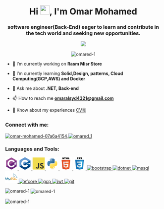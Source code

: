 
<h1 align="center">Hi <img src="https://raw.githubusercontent.com/MartinHeinz/MartinHeinz/master/wave.gif" width="30" height="30">, I'm Omar Mohamed</h1>

<h3 align="center">software engineer(Back-End) eager to learn and contribute in the tech world and seeking new opportunities.</h3> 
<div align="center">
    <img src="https://user-images.githubusercontent.com/74038190/212284158-e840e285-664b-44d7-b79b-e264b5e54825.gif">
</div>

<div align="center">
    <p> 
        <img src="https://komarev.com/ghpvc/?username=omared-1&label=Profile%20views&color=0e75b6&style=flat" alt="omared-1" /> 
    </p>
</div>


- 🔭 I’m currently working on **Rasm Misr Store**

- 🌱 I’m currently learning **Solid,Design, patterns, Cloud Computing(GCP,AWS) and Docker**

- 💬 Ask me about **.NET, Back-end**

- 📫 How to reach me **omaralsyd4321@gmail.com**

- 📄 Know about my experiences [CV🗒️](https://drive.google.com/file/d/1__9rNkuvqodtDGsDDg01TO1P37mcUT6d/view)

<h3 align="left">Connect with me:</h3>
<p align="left">
  <a href="https://linkedin.com/in/omar-mohamed-07a6a4154" target="blank">
    <img align="center" src="https://user-images.githubusercontent.com/74038190/235294012-0a55e343-37ad-4b0f-924f-c8431d9d2483.gif" alt="omar-mohamed-07a6a4154" height="50" width="50" />
  </a>
  <a href="https://instagram.com/omared_1" target="blank">
    <img align="center" src="https://user-images.githubusercontent.com/74038190/235294013-a33e5c43-a01c-43f6-b44d-a406d8b4ab75.gif" alt="omared_1" height="50" width="50" />
  </a>
</p>


<h3 align="left">Languages and Tools:</h3>
<p align="left">
  <!-- Languages -->

  <a href="https://www.w3schools.com/cs/" target="_blank" rel="noreferrer">
    <img src="https://raw.githubusercontent.com/devicons/devicon/master/icons/csharp/csharp-original.svg" alt="csharp" width="40" height="40"/>
  </a>
  <a href="https://www.w3schools.com/cpp/" target="_blank" rel="noreferrer">
    <img src="https://raw.githubusercontent.com/devicons/devicon/master/icons/cplusplus/cplusplus-original.svg" alt="cplusplus" width="40" height="40"/>
  </a>
  <a href="https://developer.mozilla.org/en-US/docs/Web/JavaScript" target="_blank" rel="noreferrer">
    <img src="https://raw.githubusercontent.com/devicons/devicon/master/icons/javascript/javascript-original.svg" alt="javascript" width="40" height="40"/>
  </a>
  <a href="https://www.python.org" target="_blank" rel="noreferrer">
    <img src="https://raw.githubusercontent.com/devicons/devicon/master/icons/python/python-original.svg" alt="python" width="40" height="40"/>
  </a>
  <a href="https://www.w3.org/html/" target="_blank" rel="noreferrer">
    <img src="https://raw.githubusercontent.com/devicons/devicon/master/icons/html5/html5-original-wordmark.svg" alt="html5" width="40" height="40"/>
  </a>
<a href="https://www.w3schools.com/css/" target="_blank" rel="noreferrer">
    <img src="https://raw.githubusercontent.com/devicons/devicon/master/icons/css3/css3-original-wordmark.svg" alt="css3" width="40" height="40"/>
  </a>

  
  
  <!-- Frameworks -->
  <a href="https://getbootstrap.com" target="_blank" rel="noreferrer">
    <img src="https://encrypted-tbn0.gstatic.com/images?q=tbn:ANd9GcQR3VEq0NAYQ0pSlD8vBenvd0K2JQzhTfZ9593TukX3PXmziqJC0euytA0&s=10" alt="bootstrap" width="40" height="40"/>
  </a>
  <a href="https://dotnet.microsoft.com/" target="_blank" rel="noreferrer">
    <img src="https://uxwing.com/wp-content/themes/uxwing/download/brands-and-social-media/microsoft-dot-net-icon.png" alt="dotnet" width="40" height="40"/>
  </a>
  
  <!-- Databases -->
  <a href="https://www.microsoft.com/en-us/sql-server" target="_blank" rel="noreferrer">
    <img src="https://cdn.iconscout.com/icon/free/png-256/free-sql-4-190807.png?f=webp&w=256" alt="mssql" width="40" height="40"/>
  </a>
  <a href="https://www.mysql.com/" target="_blank" rel="noreferrer">
    <img src="https://raw.githubusercontent.com/devicons/devicon/master/icons/mysql/mysql-original-wordmark.svg" alt="mysql" width="40" height="40"/>
  </a>
  <a href="https://learn.microsoft.com/en-us/ef/core/" target="_blank" rel="noreferrer">
    <img src="https://codeopinion.com/wp-content/uploads/2017/10/Bitmap-MEDIUM_Entity-Framework-Core-Logo_2colors_Square_Boxed_RGB.png" alt="efcore" width="40" height="40"/>
  </a>
  
  <!-- Other Tools -->
  <a href="https://cloud.google.com" target="_blank" rel="noreferrer">
    <img src="https://www.vectorlogo.zone/logos/google_cloud/google_cloud-icon.svg" alt="gcp" width="40" height="40"/>
  </a>
  <a href="https://jwt.io/" target="_blank" rel="noreferrer">
    <img src="https://cdn.worldvectorlogo.com/logos/jwt-3.svg" alt="jwt" width="40" height="40"/>
  </a>
  <a href="https://git-scm.com/" target="_blank" rel="noreferrer">
    <img src="https://www.vectorlogo.zone/logos/git-scm/git-scm-icon.svg" alt="git" width="40" height="40"/>
  </a>
</p> 



<p><img align="left" src="https://github-readme-stats.vercel.app/api/top-langs?username=omared-1&show_icons=true&locale=en&layout=compact" alt="omared-1" /></p>

<p>&nbsp;<img align="center" src="https://github-readme-stats.vercel.app/api?username=omared-1&show_icons=true&locale=en" alt="omared-1" /></p>

<p><img align="center" src="https://github-readme-streak-stats.herokuapp.com/?user=omared-1&" alt="omared-1" /></p> 

